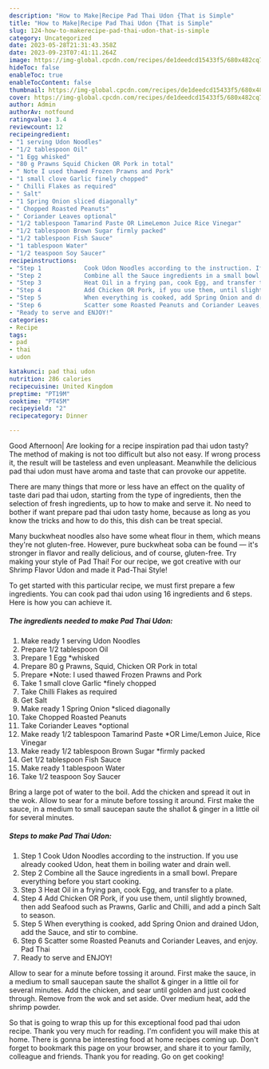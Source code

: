 ```yaml
---
description: "How to Make|Recipe Pad Thai Udon {That is Simple"
title: "How to Make|Recipe Pad Thai Udon {That is Simple"
slug: 124-how-to-makerecipe-pad-thai-udon-that-is-simple
category: Uncategorized
date: 2023-05-28T21:31:43.358Z
date: 2023-09-23T07:41:11.264Z
image: https://img-global.cpcdn.com/recipes/de1deedcd15433f5/680x482cq70/pad-thai-udon-recipe-main-photo.jpg
hideToc: false
enableToc: true
enableTocContent: false
thumbnail: https://img-global.cpcdn.com/recipes/de1deedcd15433f5/680x482cq70/pad-thai-udon-recipe-main-photo.jpg
cover: https://img-global.cpcdn.com/recipes/de1deedcd15433f5/680x482cq70/pad-thai-udon-recipe-main-photo.jpg
author: Admin
authorAv: notfound
ratingvalue: 3.4
reviewcount: 12
recipeingredient:
- "1 serving Udon Noodles"
- "1/2 tablespoon Oil"
- "1 Egg whisked"
- "80 g Prawns Squid Chicken OR Pork in total"
- " Note I used thawed Frozen Prawns and Pork"
- "1 small clove Garlic finely chopped"
- " Chilli Flakes as required"
- " Salt"
- "1 Spring Onion sliced diagonally"
- " Chopped Roasted Peanuts"
- " Coriander Leaves optional"
- "1/2 tablespoon Tamarind Paste OR LimeLemon Juice Rice Vinegar"
- "1/2 tablespoon Brown Sugar firmly packed"
- "1/2 tablespoon Fish Sauce"
- "1 tablespoon Water"
- "1/2 teaspoon Soy Saucer"
recipeinstructions:
- "Step 1            Cook Udon Noodles according to the instruction. If you use already cooked Udon, heat them in boiling water and drain well."
- "Step 2            Combine all the Sauce ingredients in a small bowl. Prepare everything before you start cooking."
- "Step 3            Heat Oil in a frying pan, cook Egg, and transfer to a plate."
- "Step 4            Add Chicken OR Pork, if you use them, until slightly browned, then add Seafood such as Prawns, Garlic and Chilli, and add a pinch Salt to season."
- "Step 5            When everything is cooked, add Spring Onion and drained Udon, add the Sauce, and stir to combine."
- "Step 6            Scatter some Roasted Peanuts and Coriander Leaves, and enjoy.                                Pad Thai"
- "Ready to serve and ENJOY!"
categories:
- Recipe
tags:
- pad
- thai
- udon

katakunci: pad thai udon 
nutrition: 286 calories
recipecuisine: United Kingdom
preptime: "PT19M"
cooktime: "PT45M"
recipeyield: "2"
recipecategory: Dinner

---
```



Good Afternoon| Are looking for a recipe inspiration pad thai udon tasty? The method of making is not too difficult but also not easy. If wrong process it, the result will be tasteless and even unpleasant. Meanwhile the delicious pad thai udon must have aroma and taste that can provoke our appetite.






There are many things that more or less have an effect on the quality of taste dari pad thai udon, starting from the type of ingredients, then the selection of fresh ingredients, up to how to make and serve it. No need to bother if want prepare pad thai udon tasty home, because as long as you know the tricks and how to do this, this dish can be treat special.


Many buckwheat noodles also have some wheat flour in them, which means they&#39;re not gluten-free. However, pure buckwheat soba can be found — it&#39;s stronger in flavor and really delicious, and of course, gluten-free. Try making your style of Pad Thai! For our recipe, we got creative with our Shrimp Flavor Udon and made it Pad-Thai Style!


To get started with this particular recipe, we must first prepare a few ingredients. You can cook pad thai udon using 16 ingredients and 6 steps. Here is how you can achieve it.

<!--inarticleads1-->

##### The ingredients needed to make Pad Thai Udon:

1. Make ready 1 serving Udon Noodles
1. Prepare 1/2 tablespoon Oil
1. Prepare 1 Egg *whisked
1. Prepare 80 g Prawns, Squid, Chicken OR Pork in total
1. Prepare  *Note: I used thawed Frozen Prawns and Pork
1. Take 1 small clove Garlic *finely chopped
1. Take  Chilli Flakes as required
1. Get  Salt
1. Make ready 1 Spring Onion *sliced diagonally
1. Take  Chopped Roasted Peanuts
1. Take  Coriander Leaves *optional
1. Make ready 1/2 tablespoon Tamarind Paste *OR Lime/Lemon Juice, Rice Vinegar
1. Make ready 1/2 tablespoon Brown Sugar *firmly packed
1. Get 1/2 tablespoon Fish Sauce
1. Make ready 1 tablespoon Water
1. Take 1/2 teaspoon Soy Saucer


Bring a large pot of water to the boil. Add the chicken and spread it out in the wok. Allow to sear for a minute before tossing it around. First make the sauce, in a medium to small saucepan saute the shallot &amp; ginger in a little oil for several minutes. 

<!--inarticleads2-->

##### Steps to make Pad Thai Udon:

1. Step 1            Cook Udon Noodles according to the instruction. If you use already cooked Udon, heat them in boiling water and drain well.
1. Step 2            Combine all the Sauce ingredients in a small bowl. Prepare everything before you start cooking.
1. Step 3            Heat Oil in a frying pan, cook Egg, and transfer to a plate.
1. Step 4            Add Chicken OR Pork, if you use them, until slightly browned, then add Seafood such as Prawns, Garlic and Chilli, and add a pinch Salt to season.
1. Step 5            When everything is cooked, add Spring Onion and drained Udon, add the Sauce, and stir to combine.
1. Step 6            Scatter some Roasted Peanuts and Coriander Leaves, and enjoy.                                Pad Thai
1. Ready to serve and ENJOY!

Allow to sear for a minute before tossing it around. First make the sauce, in a medium to small saucepan saute the shallot &amp; ginger in a little oil for several minutes. Add the chicken, and sear until golden and just cooked through. Remove from the wok and set aside. Over medium heat, add the shrimp powder. 

So that is going to wrap this up for this exceptional food pad thai udon recipe. Thank you very much for reading. I'm confident you will make this at home. There is gonna be interesting food at home recipes coming up. Don't forget to bookmark this page on your browser, and share it to your family, colleague and friends. Thank you for reading. Go on get cooking!
